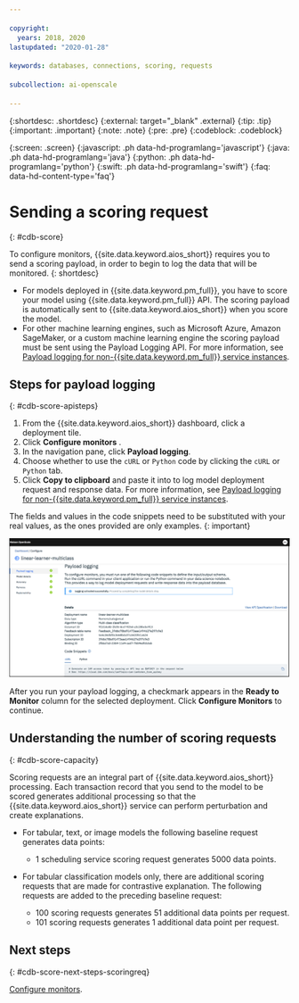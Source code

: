 ```yaml
---

copyright:
  years: 2018, 2020
lastupdated: "2020-01-28"

keywords: databases, connections, scoring, requests

subcollection: ai-openscale

---
```


{:shortdesc: .shortdesc}
{:external: target="_blank" .external}
{:tip: .tip}
{:important: .important}
{:note: .note}
{:pre: .pre}
{:codeblock: .codeblock}

{:screen: .screen}
{:javascript: .ph data-hd-programlang='javascript'}
{:java: .ph data-hd-programlang='java'}
{:python: .ph data-hd-programlang='python'}
{:swift: .ph data-hd-programlang='swift'}
{:faq: data-hd-content-type='faq'}

# Sending a scoring request
{: #cdb-score}

To configure monitors, {{site.data.keyword.aios_short}} requires you to send a scoring payload, in order to begin to log the data that will be monitored.
{: shortdesc}

- For models deployed in {{site.data.keyword.pm_full}}, you have to score your model using {{site.data.keyword.pm_full}} API. The scoring payload is automatically sent to {{site.data.keyword.aios_short}} when you score the model.
- For other machine learning engines, such as Microsoft Azure, Amazon SageMaker, or a custom machine learning engine the scoring payload must be sent using the Payload Logging API. For more information, see [Payload logging for non-{{site.data.keyword.pm_full}} service instances](/docs/services/ai-openscale?topic=ai-openscale-cml-connect).

## Steps for payload logging
{: #cdb-score-apisteps}

1. From the {{site.data.keyword.aios_short}} dashboard, click a deployment tile.
2. Click **Configure monitors** . 
3. In the navigation pane, click **Payload logging**.
2. Choose whether to use the `cURL` or `Python` code by clicking the `cURL` or `Python` tab.
3. Click **Copy to clipboard** and paste it into to log model deployment request and response data. For more information, see [Payload logging for non-{{site.data.keyword.pm_full}} service instances](/docs/services/ai-openscale?topic=ai-openscale-cml-connect).

The fields and values in the code snippets need to be substituted with your real values, as the ones provided are only examples.
{: important}

![Select database](images/wos-config-send-scoring.png)

After you run your payload logging, a checkmark appears in the **Ready to Monitor** column for the selected deployment. Click **Configure Monitors** to continue.

## Understanding the number of scoring requests
{: #cdb-score-capacity}

Scoring requests are an integral part of {{site.data.keyword.aios_short}} processing. Each transaction record that you send to the model to be scored generates additional processing so that the {{site.data.keyword.aios_short}} service can perform perturbation and create explanations.

- For tabular, text, or image models the following baseline request generates data points:

   - 1 scheduling service scoring request generates 5000 data points.

- For tabular classification models only, there are additional scoring requests that are made for contrastive explanation. The following requests are added to the preceding baseline request:

   - 100 scoring requests generates 51 additional data points per request.
   - 101 scoring requests generates 1 additional data point per request.


## Next steps
{: #cdb-score-next-steps-scoringreq}

[Configure monitors](/docs/services/ai-openscale?topic=ai-openscale-mo-config).
